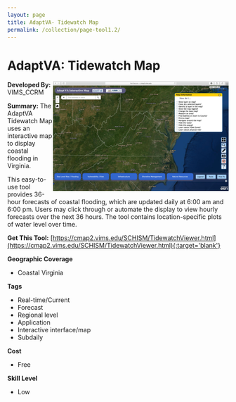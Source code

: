 ```yaml
---
layout: page
title: AdaptVA- Tidewatch Map
permalink: /collection/page-tool1.2/
---
```

# AdaptVA: Tidewatch Map

<img src="/images/scaled_250_400/TOOLID_1.2_ScreenCapture-1.png" style="max-height:250px;max-width:400;" align="right"/>

**Developed By:** VIMS_CCRM

**Summary:** The AdaptVA Tidewatch Map uses an interactive map to display coastal flooding in Virginia. 

This easy-to-use tool provides 36-hour forecasts of coastal flooding, which are updated daily at 6:00 am and 6:00 pm. Users may click through or automate the display to view hourly forecasts over the next 36 hours. The tool contains location-specific plots of water level over time. 

**Get This Tool:** [https://cmap2.vims.edu/SCHISM/TidewatchViewer.html](https://cmap2.vims.edu/SCHISM/TidewatchViewer.html){:target='blank'}

**Geographic Coverage**

* Coastal Virginia

**Tags**

*  Real-time/Current
*  Forecast
*  Regional level
*  Application
*  Interactive interface/map
*  Subdaily

**Cost**

* Free

**Skill Level**

* Low
